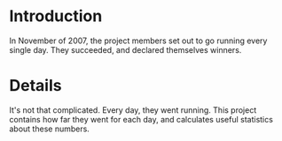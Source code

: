 # Introduction #
In November of 2007, the project members set out to go running every single day. They succeeded, and declared themselves winners.

# Details #
It's not that complicated. Every day, they went running. This project contains how far they went for each day, and calculates useful statistics about these numbers.